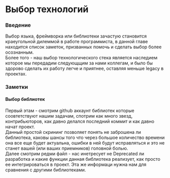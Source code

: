 # Выбор технологий

### Введение
Выбор языка, фреймворка или библиотеки зачастую становится краеугольной дилеммой в работе программиста, в данной главе находится список заметок, призванных помочь и сделать выбор более осознанным.  
Более того - наш выбор технологического стека является наследием которое мы передадим следующщим за нами коллегам, и было бы здорово сделать их работу легче и приятнее, оставляя меньше legacy в проектах.  

### Заметки

####  Выбор библиотек
Первый этам - смотрим github аккаунт библиотек которые соовтетствуют нашим задачам, спотрим как много звезд, контрибьюторов, как давно делался последний коммит и как давно начат проект.  
Данный простой скрининг позволяет понять не заброшена ли библиотека, каковы шансы того что через большое количество времени она все еще будет актуальна, ошибки в ней будут исправляться и это не станет вашей (или ваших приемников) головной болью.  
Далее смотрим редми файл - нас инетресует не Deprecated ли разработка и какие функции данная библиотека реализует, как просто ее интегрироваться в проект. Эта же информаци нужна нам для сравнения с другими библиотеками.  